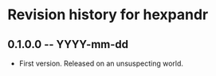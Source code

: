 # Revision history for hexpandr

## 0.1.0.0 -- YYYY-mm-dd

* First version. Released on an unsuspecting world.
